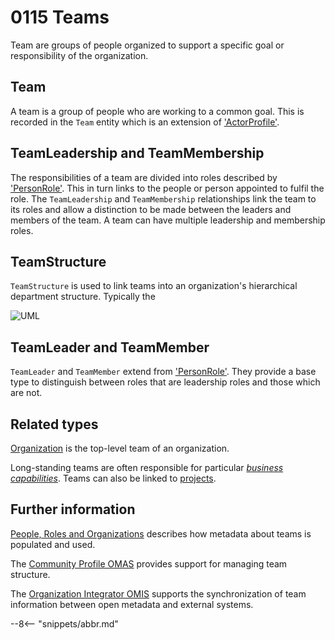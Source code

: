 <!-- SPDX-License-Identifier: CC-BY-4.0 -->
<!-- Copyright Contributors to the Egeria project. -->

# 0115 Teams

Team are groups of people organized to support a specific goal or responsibility of the organization.  

## Team

A team is a group of people who are working to a common goal. This is recorded in the `Team` entity which is an extension of ['ActorProfile'](./types/1/0110-Actors/#actorprofile). 

## TeamLeadership and TeamMembership

The responsibilities of a team are divided into roles described by ['PersonRole'](./types/1/0112-People/#personrole).  This in turn links to the people or person appointed to fulfil the role.  The `TeamLeadership` and `TeamMembership` relationships link the team to its roles and allow a distinction to be made between the leaders and members of the team. A team can have multiple leadership and membership roles.

## TeamStructure

`TeamStructure` is used to link teams into an organization's hierarchical department structure.  Typically the 

![UML](0115-Teams.svg "Describing a team")


## TeamLeader and TeamMember

`TeamLeader` and `TeamMember` extend from ['PersonRole'](./types/1/0112-People/#personrole). They provide a base type to distinguish between roles that are leadership roles and those which are not.

## Related types

[Organization](./types/4/0440-Organizational-Controls/#organization) is the top-level team of an organization.

Long-standing teams are often responsible for particular [*business capabilities*](./types/4/0440-Organizational-Controls/#businesscapability).  Teams can also be linked to [projects](./types/1/0130-Projects).

## Further information

[People, Roles and Organizations](./features/people-roles-organizations/overview) describes how metadata about teams is populated and used.

The [Community Profile OMAS](./services/omas/community-profile/overview) provides support for managing team structure.

The [Organization Integrator OMIS](./services/omis/organization-integrator/overview) supports the synchronization of team information between open metadata and external systems.


--8<-- "snippets/abbr.md"
